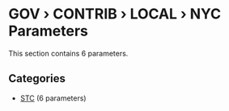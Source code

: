 # GOV › CONTRIB › LOCAL › NYC Parameters

This section contains 6 parameters.

## Categories

- [STC](stc/index.md) (6 parameters)

